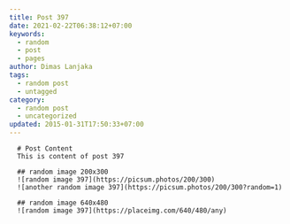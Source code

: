 ```yaml
---
title: Post 397
date: 2021-02-22T06:38:12+07:00
keywords:
  - random
  - post
  - pages
author: Dimas Lanjaka
tags:
  - random post
  - untagged
category:
  - random post
  - uncategorized
updated: 2015-01-31T17:50:33+07:00
---
```


      # Post Content
      This is content of post 397

      ## random image 200x300
      ![random image 397](https://picsum.photos/200/300)
      ![another random image 397](https://picsum.photos/200/300?random=1)

      ## random image 640x480
      ![random image 397](https://placeimg.com/640/480/any)
      
